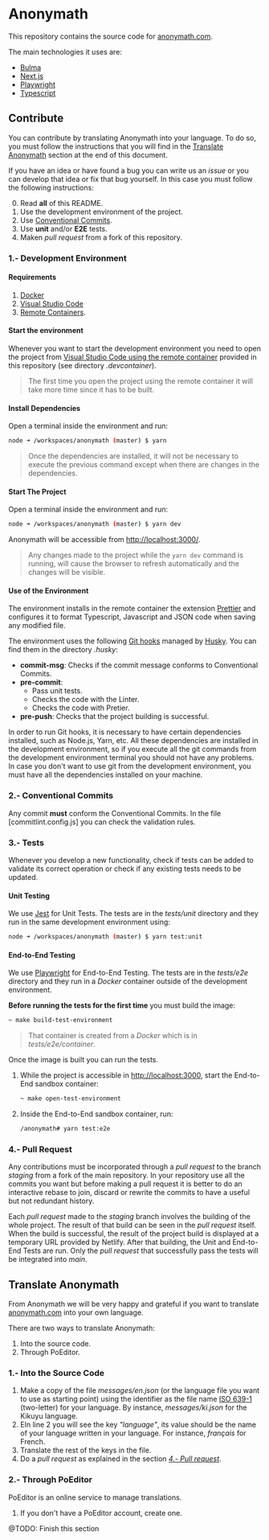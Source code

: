 # Anonymath

This repository contains the source code for [anonymath.com](https://anonymath.com).

The main technologies it uses are:

- [Bulma](https://bulma.io)
- [Next.js](https://nextjs.org)
- [Playwright](https://playwright.dev)
- [Typescript](https://www.typescriptlang.org)

## Contribute

You can contribute by translating Anonymath into your language. To do so, you must follow the instructions that you will find in the [Translate Anonymath](#translate-anonymath) section at the end of this document.

If you have an idea or have found a bug you can write us an _issue_ or you can develop that idea or fix that bug yourself. In this case you must follow the following instructions:

0. Read **all** of this README.
1. Use the development environment of the project.
2. Use [Conventional Commits](https://www.conventionalcommits.org/en/v1.0.0/).
3. Use **unit** and/or **E2E** tests.
4. Maken _pull request_ from a fork of this repository.

### 1.- Development Environment

#### Requirements

1. [Docker](https://docs.docker.com/get-docker/)
2. [Visual Studio Code](https://code.visualstudio.com/)
3. [Remote Containers](https://marketplace.visualstudio.com/items?itemName=ms-vscode-remote.remote-containers).

#### Start the environment

Whenever you want to start the development environment you need to open the project from [Visual Studio Code using the remote container](https://code.visualstudio.com/docs/remote/containers) provided in this repository (see directory _.devcontainer_).

> The first time you open the project using the remote container it will take more time since it has to be built.

#### Install Dependencies

Open a terminal inside the environment and run:

```bash
node ➜ /workspaces/anonymath (master) $ yarn
```

> Once the dependencies are installed, it will not be necessary to execute the previous command except when there are changes in the dependencies.

#### Start The Project

Open a terminal inside the environment and run:

```bash
node ➜ /workspaces/anonymath (master) $ yarn dev
```

Anonymath will be accessible from [http://localhost:3000/](http://localhost:3000/).

> Any changes made to the project while the `yarn dev` command is running, will cause the browser to refresh automatically and the changes will be visible.

#### Use of the Environment

The environment installs in the remote container the extension [Prettier](https://marketplace.visualstudio.com/items?itemName=esbenp.prettier-vscode) and configures it to format Typescript, Javascript and JSON code when saving any modified file.

The environment uses the following [Git hooks](https://git-scm.com/docs/githooks) managed by [Husky](https://typicode.github.io/husky). You can find them in the directory _.husky_:

- **commit-msg**: Checks if the commit message conforms to Conventional Commits.
- **pre-commit**:
  - Pass unit tests.
  - Checks the code with the Linter.
  - Checks the code with Pretier.
- **pre-push**: Checks that the project building is successful.

In order to run Git hooks, it is necessary to have certain dependencies installed, such as Node.js, Yarn, etc. All these dependencies are installed in the development environment, so if you execute all the git commands from the development environment terminal you should not have any problems. In case you don't want to use git from the development environment, you must have all the dependencies installed on your machine.

### 2.- Conventional Commits

Any commit **must** conform the Conventional Commits. In the file [commitlint.config.js] you can check the validation rules.

### 3.- Tests

Whenever you develop a new functionality, check if tests can be added to validate its correct operation or check if any existing tests needs to be updated.

#### Unit Testing

We use [Jest](https://jestjs.io/) for Unit Tests. The tests are in the _tests/unit_ directory and they run in the same development environment using:

```bash
node ➜ /workspaces/anonymath (master) $ yarn test:unit
```

#### End-to-End Testing

We use [Playwright](https://playwright.dev/) for End-to-End Testing. The tests are in the _tests/e2e_ directory and they run in a _Docker_ container outside of the development environment.

**Before running the tests for the first time** you must build the image:

```bash
~ make build-test-environment
```

> That container is created from a _Docker_ which is in _tests/e2e/container_.

Once the image is built you can run the tests.

1. While the project is accessible in [http://localhost:3000](http://localhost:3000), start the End-to-End sandbox container:

   ```bash
   ~ make open-test-environment
   ```

2. Inside the End-to-End sandbox container, run:

   ```bash
   /anonymath# yarn test:e2e
   ```

### 4.- Pull Request

Any contributions must be incorporated through a _pull request_ to the branch _staging_ from a fork of the main repository. In your repository use all the commits you want but before making a pull request it is better to do an interactive rebase to join, discard or rewrite the commits to have a useful but not redundant history.

Each _pull request_ made to the _staging_ branch involves the building of the whole project. The result of that build can be seen in the _pull request_ itself. When the build is successful, the result of the project build is displayed at a temporary URL provided by Netlify. After that building, the Unit and End-to-End Tests are run. Only the _pull request_ that successfully pass the tests will be integrated into _main_.

## Translate Anonymath

From Anonymath we will be very happy and grateful if you want to translate [anonymath.com](https://anonymath.com) into your own language.

There are two ways to translate Anonymath:

1. Into the source code.
2. Through PoEditor.

### 1.- Into the Source Code

1. Make a copy of the file _messages/en.json_ (or the language file you want to use as starting point) using the identifier as the file name [ISO 639-1](https://en.wikipedia.org/wiki/List_of_ISO_639-1_codes) (two-letter) for your language. By instance, _messages/ki.json_ for the Kikuyu language.
2. EIn line 2 you will see the key _"language"_, its value should be the name of your language written in your language. For instance, _français_ for French.
3. Translate the rest of the keys in the file.
4. Do a _pull request_ as explained in the section _[4.- Pull request](#4--pull-request)_.

### 2.- Through PoEditor

PoEditor is an online service to manage translations.

1. If you don't have a PoEditor account, create one.

@TODO: Finish this section
